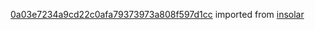 [0a03e7234a9cd22c0afa79373973a808f597d1cc](https://github.com/insolar/insolar/commit/0a03e7234a9cd22c0afa79373973a808f597d1cc) imported from [insolar](https://github.com/insolar/insolar)
